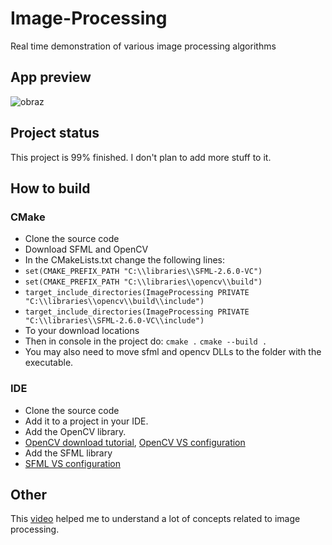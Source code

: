 # Image-Processing

Real time demonstration of various image processing algorithms

## App preview

![obraz](https://github.com/sebe324/Image-Processing/assets/58781463/6d805cab-a9f3-4a53-8d1e-e36d72e63bb8)

## Project status

This project is 99% finished. I don't plan to add more stuff to it.
## How to build

### CMake
- Clone the source code
- Download SFML and OpenCV
- In the CMakeLists.txt change the following lines:
- ```set(CMAKE_PREFIX_PATH "C:\\libraries\\SFML-2.6.0-VC")```
- ```set(CMAKE_PREFIX_PATH "C:\\libraries\\opencv\\build")```
- ```target_include_directories(ImageProcessing PRIVATE "C:\\libraries\\opencv\\build\\include")```
- ```target_include_directories(ImageProcessing PRIVATE "C:\\libraries\\SFML-2.6.0-VC\\include")```
- To your download locations
- Then in console in the project do: ```cmake .``` ```cmake --build .```
- You may also need to move sfml and opencv DLLs to the folder with the executable.
### IDE
- Clone the source code
- Add it to a project in your IDE.
- Add the OpenCV library.
-  [OpenCV download tutorial](https://docs.opencv.org/4.x/d3/d52/tutorial_windows_install.html), [OpenCV VS configuration](https://docs.opencv.org/4.x/dd/d6e/tutorial_windows_visual_studio_opencv.html)
-  Add the SFML library
-  [SFML VS configuration](https://www.sfml-dev.org/tutorials/2.6/start-vc.php)

## Other

This [video](https://www.youtube.com/watch?v=mRM5Js3VLCk) helped me to understand a lot of concepts related to image processing.
